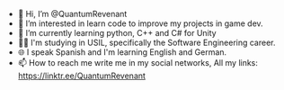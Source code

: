 - 👋 Hi, I’m @QuantumRevenant
- 👀 I’m interested in learn code to improve my projects in game dev.
- 🌱 I’m currently learning python, C++ and C# for Unity
- 👨‍🎓 I'm studying in USIL, specifically the Software Engineering career.
- 🌐 I speak Spanish and I'm learning English and German󠁧󠁢󠁥󠁮󠁧. 
- 📫 How to reach me write me in my social networks, All my links: https://linktr.ee/QuantumRevenant

<!---
QuantumRevenant/QuantumRevenant is a ✨ special ✨ repository because its `README.md` (this file) appears on your GitHub profile.
You can click the Preview link to take a look at your changes.
--->
